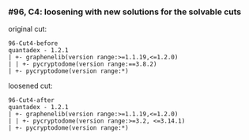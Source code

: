 ### #96, C4: loosening with new solutions for the solvable cuts
original cut:


```
96-Cut4-before
quantadex - 1.2.1
| +- graphenelib(version range:>=1.1.19,<=1.2.0)
| | +- pycryptodome(version range:==3.8.2)
| +- pycryptodome(version range:*)
```





loosened cut:
```
96-Cut4-after
quantadex - 1.2.1
| +- graphenelib(version range:>=1.1.19,<=1.2.0)
| | +- pycryptodome(version range:>=3.2, <=3.14.1)
| +- pycryptodome(version range:*)
```






